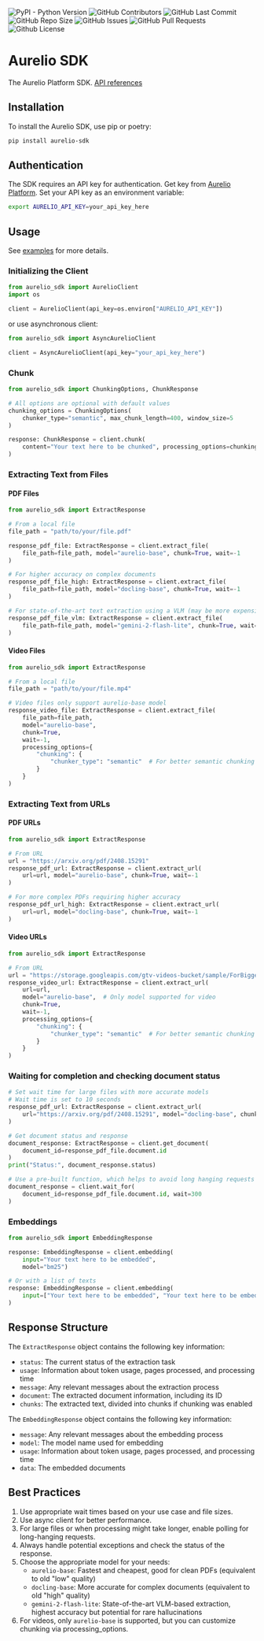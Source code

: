 <p>
<img alt="PyPI - Python Version" src="https://img.shields.io/pypi/pyversions/aurelio-sdk?logo=python&logoColor=gold" />
<img alt="GitHub Contributors" src="https://img.shields.io/github/contributors/aurelio-labs/aurelio-sdk" />
<img alt="GitHub Last Commit" src="https://img.shields.io/github/last-commit/aurelio-labs/aurelio-sdk" />
<img alt="GitHub Repo Size" src="https://img.shields.io/github/repo-size/aurelio-labs/aurelio-sdk" />
<img alt="GitHub Issues" src="https://img.shields.io/github/issues/aurelio-labs/aurelio-sdk" />
<img alt="GitHub Pull Requests" src="https://img.shields.io/github/issues-pr/aurelio-labs/aurelio-sdk" />
<img alt="Github License" src="https://img.shields.io/badge/License-MIT-yellow.svg" />
</p>

# Aurelio SDK

The Aurelio Platform SDK. [API references](https://api.aurelio.ai/saturn)

## Installation

To install the Aurelio SDK, use pip or poetry:

```bash
pip install aurelio-sdk
```

## Authentication

The SDK requires an API key for authentication.
Get key from [Aurelio Platform](https://platform.aurelio.ai).
Set your API key as an environment variable:

```bash
export AURELIO_API_KEY=your_api_key_here
```

## Usage

See [examples](./examples) for more details.

### Initializing the Client

```python
from aurelio_sdk import AurelioClient
import os

client = AurelioClient(api_key=os.environ["AURELIO_API_KEY"])
```

or use asynchronous client:

```python
from aurelio_sdk import AsyncAurelioClient

client = AsyncAurelioClient(api_key="your_api_key_here")
```

### Chunk

```python
from aurelio_sdk import ChunkingOptions, ChunkResponse

# All options are optional with default values
chunking_options = ChunkingOptions(
    chunker_type="semantic", max_chunk_length=400, window_size=5
)

response: ChunkResponse = client.chunk(
    content="Your text here to be chunked", processing_options=chunking_options
)
```

### Extracting Text from Files

#### PDF Files

```python
from aurelio_sdk import ExtractResponse

# From a local file
file_path = "path/to/your/file.pdf"

response_pdf_file: ExtractResponse = client.extract_file(
    file_path=file_path, model="aurelio-base", chunk=True, wait=-1
)

# For higher accuracy on complex documents
response_pdf_file_high: ExtractResponse = client.extract_file(
    file_path=file_path, model="docling-base", chunk=True, wait=-1
)

# For state-of-the-art text extraction using a VLM (may be more expensive)
response_pdf_file_vlm: ExtractResponse = client.extract_file(
    file_path=file_path, model="gemini-2-flash-lite", chunk=True, wait=-1
)
```

#### Video Files

```python
from aurelio_sdk import ExtractResponse

# From a local file
file_path = "path/to/your/file.mp4"

# Video files only support aurelio-base model
response_video_file: ExtractResponse = client.extract_file(
    file_path=file_path, 
    model="aurelio-base", 
    chunk=True, 
    wait=-1,
    processing_options={
        "chunking": {
            "chunker_type": "semantic"  # For better semantic chunking
        }
    }
)
```

### Extracting Text from URLs

#### PDF URLs

```python
from aurelio_sdk import ExtractResponse

# From URL
url = "https://arxiv.org/pdf/2408.15291"
response_pdf_url: ExtractResponse = client.extract_url(
    url=url, model="aurelio-base", chunk=True, wait=-1
)

# For more complex PDFs requiring higher accuracy
response_pdf_url_high: ExtractResponse = client.extract_url(
    url=url, model="docling-base", chunk=True, wait=-1
)
```

#### Video URLs

```python
from aurelio_sdk import ExtractResponse

# From URL
url = "https://storage.googleapis.com/gtv-videos-bucket/sample/ForBiggerMeltdowns.mp4"
response_video_url: ExtractResponse = client.extract_url(
    url=url, 
    model="aurelio-base",  # Only model supported for video
    chunk=True, 
    wait=-1,
    processing_options={
        "chunking": {
            "chunker_type": "semantic"  # For better semantic chunking
        }
    }
)
```

### Waiting for completion and checking document status

```python
# Set wait time for large files with more accurate models
# Wait time is set to 10 seconds
response_pdf_url: ExtractResponse = client.extract_url(
    url="https://arxiv.org/pdf/2408.15291", model="docling-base", chunk=True, wait=10
)

# Get document status and response
document_response: ExtractResponse = client.get_document(
    document_id=response_pdf_file.document.id
)
print("Status:", document_response.status)

# Use a pre-built function, which helps to avoid long hanging requests (Recommended)
document_response = client.wait_for(
    document_id=response_pdf_file.document.id, wait=300
)
```

### Embeddings

```python
from aurelio_sdk import EmbeddingResponse

response: EmbeddingResponse = client.embedding(
    input="Your text here to be embedded",
    model="bm25")

# Or with a list of texts
response: EmbeddingResponse = client.embedding(
    input=["Your text here to be embedded", "Your text here to be embedded"]
)
```

## Response Structure

The `ExtractResponse` object contains the following key information:

- `status`: The current status of the extraction task
- `usage`: Information about token usage, pages processed, and processing time
- `message`: Any relevant messages about the extraction process
- `document`: The extracted document information, including its ID
- `chunks`: The extracted text, divided into chunks if chunking was enabled

The `EmbeddingResponse` object contains the following key information:

- `message`: Any relevant messages about the embedding process
- `model`: The model name used for embedding
- `usage`: Information about token usage, pages processed, and processing time
- `data`: The embedded documents

## Best Practices

1. Use appropriate wait times based on your use case and file sizes.
2. Use async client for better performance.
3. For large files or when processing might take longer, enable polling for long-hanging requests.
4. Always handle potential exceptions and check the status of the response.
5. Choose the appropriate model for your needs:
   - `aurelio-base`: Fastest and cheapest, good for clean PDFs (equivalent to old "low" quality)
   - `docling-base`: More accurate for complex documents (equivalent to old "high" quality)
   - `gemini-2-flash-lite`: State-of-the-art VLM-based extraction, highest accuracy but potential for rare hallucinations
6. For videos, only `aurelio-base` is supported, but you can customize chunking via processing_options.
